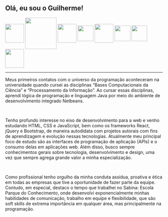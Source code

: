 <h2> Olá, eu sou o Guilherme!</h2>

<div>
	<img align="center" heigth="50" width="60" src="https://cdn.jsdelivr.net/gh/devicons/devicon/icons/react/react-original-wordmark.svg"/>
  	<img align="center" heigth="100" width="100" src="https://cdn.jsdelivr.net/gh/devicons/devicon/icons/linux/linux-original.svg"/>
	<img align="center" heigth="50" width="60" src="https://cdn.jsdelivr.net/gh/devicons/devicon/icons/jquery/jquery-plain-wordmark.svg"/>
 	<img align="center" heigth="40" width="50" src="https://cdn.jsdelivr.net/gh/devicons/devicon/icons/javascript/javascript-original.svg"/>
 	<img align="center" heigth="50" width="60" src="https://cdn.jsdelivr.net/gh/devicons/devicon/icons/bootstrap/bootstrap-original.svg"/>
	<img align="center" heigth="40" width="50" src="https://cdn.jsdelivr.net/gh/devicons/devicon/icons/html5/html5-original.svg"/>
  	<img align="center" heigth="40" width="50" src="https://cdn.jsdelivr.net/gh/devicons/devicon/icons/css3/css3-original.svg"/>
  	<img align="center" heigth="50" width="60" src="https://cdn.jsdelivr.net/gh/devicons/devicon/icons/wordpress/wordpress-original.svg"/>
          
</div>
<hr>
<p>Meus primeiros contatos com o universo da programação aconteceram na universidade quando cursei as disciplinas “Bases Computacionais da Ciência” e “Processamento da Informação”. Ao cursar essas disciplinas, aprendi lógica de programação e linguagem Java por meio do ambiente de desenvolvimento integrado Netbeans.</p><br>
<p>Tenho profundo interesse no eixo de desenvolvimento para a web e venho estudando HTML, CSS e JavaScript, bem como os frameworks React, jQuery e Bootstrap, de maneira autodidata com projetos autorais com fins de aprendizagem e evolução nessas tecnologias. Atualmente meu principal foco de estudo são as interfaces de programação de aplicação (APIs) e o consumo delas em aplicações web. Além disso, busco sempre conhecimentos gerais sobre tecnologia, desenvolvimento e design, uma vez que sempre agrega grande valor a minha especialização.</p><br>
<p>Como profissional tenho orgulho da minha conduta assídua, proativa e ética em todas as empresas que tive a oportunidade de fazer parte da equipe. Contudo, em especial, destaco o tempo que trabalhei no Sabina: Escola Parque do Conhecimento, onde desenvolvi exponencialmente minhas habilidades de comunicação, trabalho em equipe e flexibilidade, que são soft skills de extrema importância em qualquer área, mas principalmente na programação.</p>

<!--
<div style = "display: inline-block;">
<img height="180" src="https://github-readme-stats.vercel.app/api?username=guilhermenascdecarv&theme=blue-green">
<img height="180" src="https://github-readme-stats.vercel.app/api/top-langs/?username=guilhermenascdecarv&theme=blue-green">
</div>

https://img.shields.io/badge/website-000000?style=for-the-badge&logo=About.me&logoColor=white
https://img.shields.io/badge/LinkedIn-0077B5?style=for-the-badge&logo=linkedin&logoColor=white
https://img.shields.io/badge/Netlify-00C7B7?style=for-the-badge&logo=netlify&logoColor=white
-->
